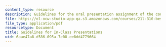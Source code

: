 ```yaml
---
content_type: resource
description: Guidelines for the oral presentation assignment of the course.
file: https://ol-ocw-studio-app-qa.s3.amazonaws.com/courses/21l-310-bestsellers-the-memoir-spring-2010/6aae47a8d586095a7e08ee8dd4779664_MIT21L_310S10_rr01.pdf
file_type: application/pdf
resourcetype: Document
title: Guidelines for In-Class Presentations
uid: 6aae47a8-d586-095a-7e08-ee8dd4779664
---
```

